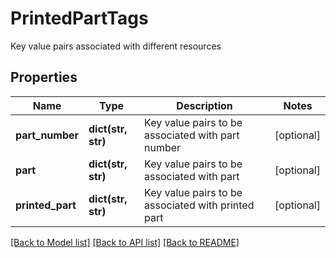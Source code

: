 # PrintedPartTags

Key value pairs associated with different resources
## Properties
Name | Type | Description | Notes
------------ | ------------- | ------------- | -------------
**part_number** | **dict(str, str)** | Key value pairs to be associated with part number | [optional] 
**part** | **dict(str, str)** | Key value pairs to be associated with part | [optional] 
**printed_part** | **dict(str, str)** | Key value pairs to be associated with printed part | [optional] 

[[Back to Model list]](../README.md#documentation-for-models) [[Back to API list]](../README.md#documentation-for-api-endpoints) [[Back to README]](../README.md)


